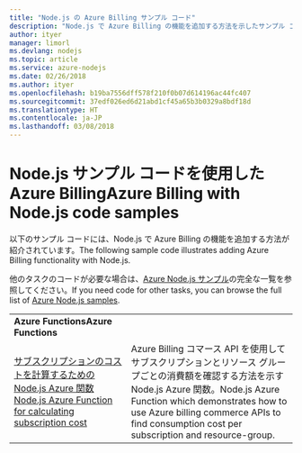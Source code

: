 ```yaml
---
title: "Node.js の Azure Billing サンプル コード"
description: "Node.js で Azure Billing の機能を追加する方法を示したサンプル コード。"
author: ityer
manager: limorl
ms.devlang: nodejs
ms.topic: article
ms.service: azure-nodejs
ms.date: 02/26/2018
ms.author: ityer
ms.openlocfilehash: b19ba7556dff578f210f0b07d614196ac44fc407
ms.sourcegitcommit: 37edf026ed6d21abd1cf45a65b3b0329a8bdf18d
ms.translationtype: HT
ms.contentlocale: ja-JP
ms.lasthandoff: 03/08/2018
---
```

# <a name="azure-billing-with-nodejs-code-samples"></a><span data-ttu-id="66a0d-103">Node.js サンプル コードを使用した Azure Billing</span><span class="sxs-lookup"><span data-stu-id="66a0d-103">Azure Billing with Node.js code samples</span></span>

<span data-ttu-id="66a0d-104">以下のサンプル コードには、Node.js で Azure Billing の機能を追加する方法が紹介されています。</span><span class="sxs-lookup"><span data-stu-id="66a0d-104">The following sample code illustrates adding Azure Billing functionality with Node.js.</span></span>

<span data-ttu-id="66a0d-105">他のタスクのコードが必要な場合は、[Azure Node.js サンプル](https://azure.microsoft.com/resources/samples/?term=nodejs)の完全な一覧を参照してください。</span><span class="sxs-lookup"><span data-stu-id="66a0d-105">If you need code for other tasks, you can browse the full list of [Azure Node.js samples](https://azure.microsoft.com/resources/samples/?term=nodejs).</span></span>

| | |
|---|---|
| <span data-ttu-id="66a0d-106">**Azure Functions**</span><span class="sxs-lookup"><span data-stu-id="66a0d-106">**Azure Functions**</span></span> ||
| [<span data-ttu-id="66a0d-107">サブスクリプションのコストを計算するための Node.js Azure 関数</span><span class="sxs-lookup"><span data-stu-id="66a0d-107">Node.js Azure Function for calculating subscription cost</span></span>](https://azure.microsoft.com/resources/samples/consumption-cost-node/) | <span data-ttu-id="66a0d-108">Azure Billing コマース API を使用してサブスクリプションとリソース グループごとの消費額を確認する方法を示す Node.js Azure 関数。</span><span class="sxs-lookup"><span data-stu-id="66a0d-108">Node.js Azure Function which demonstrates how to use Azure billing commerce APIs to find consumption cost per subscription and resource-group.</span></span> |
